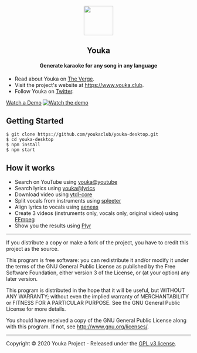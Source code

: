 <p align="center"><img src="assets/logo.ico" width='80px'/></p>
<h2 align="center"><b>Youka</b></h2>
<h4 align="center">Generate karaoke for any song in any language</h4>

- Read about Youka on [The Verge](https://www.theverge.com/tldr/2020/2/19/21144452/youtube-youka-club-karaoke-lyrics).
- Visit the project's website at <https://www.youka.club>.
- Follow Youka on [Twitter](https://twitter.com/youka_club).

[Watch a Demo](https://www.youtube.com/watch?v=MGjH51vyHEs)
[![Watch the demo](https://static.youka.club/demo.jpg)](https://www.youtube.com/watch?v=MGjH51vyHEs)

## Getting Started
```
$ git clone https://github.com/youkaclub/youka-desktop.git
$ cd youka-desktop
$ npm install
$ npm start
```

## How it works
- Search on YouTube using [youka@youtube](https://github.com/youkaclub/youka-youtube)
- Search lyrics using [youka@lyrics](https://github.com/youkaclub/youka-lyrics)
- Download video using [ytdl-core](https://github.com/fent/node-ytdl-core)
- Split vocals from instruments using [spleeter](https://github.com/deezer/spleeter)
- Align lyrics to vocals using [aeneas](https://github.com/readbeyond/aeneas)
- Create 3 videos (instruments only, vocals only, original video) using [FFmpeg](https://www.ffmpeg.org)
- Show you the results using [Plyr](https://github.com/sampotts/plyr)

***

If you distribute a copy or make a fork of the project, you have to credit this project as the source.

This program is free software: you can redistribute it and/or modify it under the terms of the GNU General Public License as published by the Free Software Foundation, either version 3 of the License, or (at your option) any later version.

This program is distributed in the hope that it will be useful, but WITHOUT ANY WARRANTY; without even the implied warranty of MERCHANTABILITY or FITNESS FOR A PARTICULAR PURPOSE.  See the GNU General Public License for more details.

You should have received a copy of the GNU General Public License along with this program.  If not, see http://www.gnu.org/licenses/.

***

Copyright © 2020 Youka Project - Released under the [GPL v3 license](LICENSE.txt).
